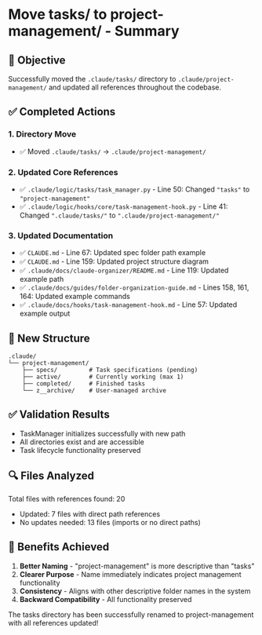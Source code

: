 # Move tasks/ to project-management/ - Summary

## 🎯 Objective
Successfully moved the `.claude/tasks/` directory to `.claude/project-management/` and updated all references throughout the codebase.

## ✅ Completed Actions

### 1. **Directory Move**
- ✅ Moved `.claude/tasks/` → `.claude/project-management/`

### 2. **Updated Core References**
- ✅ `.claude/logic/tasks/task_manager.py` - Line 50: Changed `"tasks"` to `"project-management"`
- ✅ `.claude/logic/hooks/core/task-management-hook.py` - Line 41: Changed `".claude/tasks/"` to `".claude/project-management/"`

### 3. **Updated Documentation**
- ✅ `CLAUDE.md` - Line 67: Updated spec folder path example
- ✅ `CLAUDE.md` - Line 159: Updated project structure diagram
- ✅ `.claude/docs/claude-organizer/README.md` - Line 119: Updated example path
- ✅ `.claude/docs/guides/folder-organization-guide.md` - Lines 158, 161, 164: Updated example commands
- ✅ `.claude/docs/hooks/task-management-hook.md` - Line 57: Updated example output

## 📁 New Structure

```
.claude/
└── project-management/
    ├── specs/         # Task specifications (pending)
    ├── active/        # Currently working (max 1)
    ├── completed/     # Finished tasks
    └── z__archive/    # User-managed archive
```

## ✅ Validation Results

- TaskManager initializes successfully with new path
- All directories exist and are accessible
- Task lifecycle functionality preserved

## 🔍 Files Analyzed

Total files with references found: 20
- Updated: 7 files with direct path references
- No updates needed: 13 files (imports or no direct paths)

## 🎉 Benefits Achieved

1. **Better Naming** - "project-management" is more descriptive than "tasks"
2. **Clearer Purpose** - Name immediately indicates project management functionality
3. **Consistency** - Aligns with other descriptive folder names in the system
4. **Backward Compatibility** - All functionality preserved

The tasks directory has been successfully renamed to project-management with all references updated!